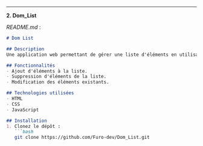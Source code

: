 
---

**2. Dom_List**

*README.md* :

```markdown
# Dom List

## Description
Une application web permettant de gérer une liste d'éléments en utilisant le DOM.

## Fonctionnalités
- Ajout d'éléments à la liste.
- Suppression d'éléments de la liste.
- Modification des éléments existants.

## Technologies utilisées
- HTML
- CSS
- JavaScript

## Installation
1. Clonez le dépôt :
   ```bash
   git clone https://github.com/Furo-dev/Dom_List.git
